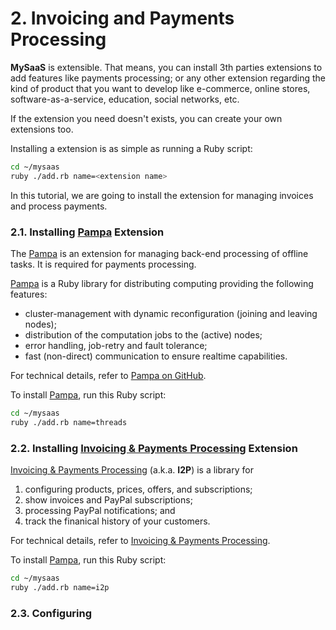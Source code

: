 # 2. Invoicing and Payments Processing

**MySaaS** is extensible. That means, you can install 3th parties extensions to add features like payments processing; or any other extension regarding the kind of product that you want to develop like e-commerce, online stores, software-as-a-service, education, social networks, etc.

If the extension you need doesn't exists, you can create your own extensions too.

Installing a extension is as simple as running a Ruby script:

```bash
cd ~/mysaas
ruby ./add.rb name=<extension name>
```

In this tutorial, we are going to install the extension for managing invoices and process payments.

### 2.1. Installing [Pampa](https://github.com/leandrosardi/pampa) Extension

The [Pampa](https://github.com/leandrosardi/pampa) is an extension for managing back-end processing of offline tasks. It is required for payments processing.

[Pampa](https://github.com/leandrosardi/pampa) is a Ruby library for distributing computing providing the following features:

- cluster-management with dynamic reconfiguration (joining and leaving nodes);
- distribution of the computation jobs to the (active) nodes;
- error handling, job-retry and fault tolerance;
- fast (non-direct) communication to ensure realtime capabilities.

For technical details, refer to [Pampa on GitHub](https://github.com/leandrosardi/pampa).

To install [Pampa](https://github.com/leandrosardi/pampa), run this Ruby script:

```bash
cd ~/mysaas
ruby ./add.rb name=threads
```

### 2.2. Installing [Invoicing & Payments Processing](https://github.com/leandrosardi/invoicing_payments_processing) Extension

[Invoicing & Payments Processing](https://github.com/leandrosardi/invoicing_payments_processing) (a.k.a. **I2P**) is a library for 

1. configuring products, prices, offers, and subscriptions; 
2. show invoices and PayPal subscriptions; 
3. processing PayPal notifications; 
and
4. track the finanical history of your customers. 

For technical details, refer to [Invoicing & Payments Processing](https://github.com/leandrosardi/invoicing_payments_processing).

To install [Pampa](https://github.com/leandrosardi/pampa), run this Ruby script:

```bash
cd ~/mysaas
ruby ./add.rb name=i2p
```

### 2.3. Configuring 